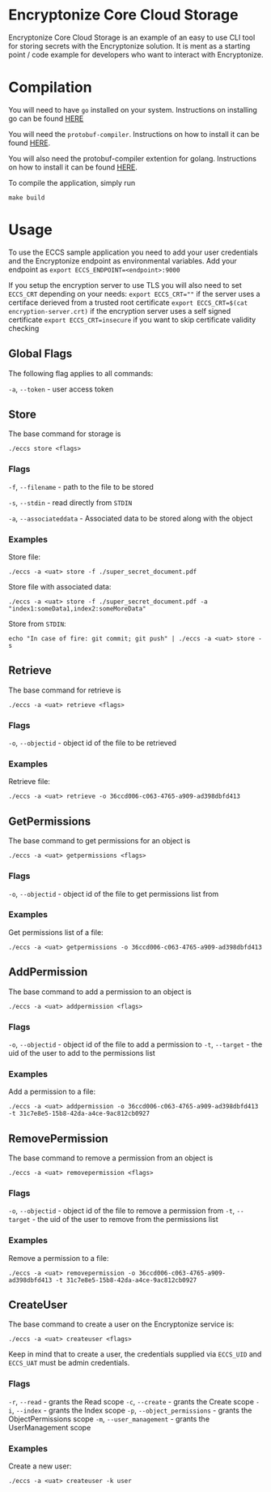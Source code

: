 # Encryptonize Core Cloud Storage

Encryptonize Core Cloud Storage is an example of an easy to use CLI tool for storing secrets with the Encryptonize solution. It is ment as a starting point / code example for developers who want to interact with Encryptonize.

# Compilation
You will need to have `go` installed on your system. Instructions on installing go can be found [HERE](https://golang.org/doc/install)

You will need the `protobuf-compiler`. Instructions on how to install it can be found [HERE](https://grpc.io/docs/protoc-installation/).

You will also need the protobuf-compiler extention for golang. Instructions on how to install it can be found [HERE](https://grpc.io/docs/languages/go/quickstart/#prerequisites).

To compile the application, simply run
```
make build
```

# Usage

To use the ECCS sample application you need to add your user credentials and the Encryptonize endpoint as environmental variables.
Add your endpoint as `export ECCS_ENDPOINT=<endpoint>:9000`

If you setup the encryption server to use TLS you will also need to set `ECCS_CRT` depending on your needs:
`export ECCS_CRT=""` if the server uses a certiface derieved from a trusted root certificate
`export ECCS_CRT=$(cat encryption-server.crt)` if the encryption server uses a self signed certificate
`export ECCS_CRT=insecure` if you want to skip certificate validity checking

## Global Flags

The following flag applies to all commands:

`-a`, `--token` - user access token

## Store
The base command for storage is
```
./eccs store <flags>
```

### Flags

`-f`, `--filename` - path to the file to be stored

`-s`, `--stdin` - read directly from `STDIN`

`-a`, `--associateddata` - Associated data to be stored along with the object

### Examples
Store file:
```
./eccs -a <uat> store -f ./super_secret_document.pdf
```
Store file with associated data:
```
./eccs -a <uat> store -f ./super_secret_document.pdf -a "index1:someData1,index2:someMoreData"
```

Store from `STDIN`:
```
echo "In case of fire: git commit; git push" | ./eccs -a <uat> store -s
```

## Retrieve
The base command for retrieve is
```
./eccs -a <uat> retrieve <flags>
```

### Flags

`-o`, `--objectid` - object id of the file to be retrieved

### Examples
Retrieve file:
```
./eccs -a <uat> retrieve -o 36ccd006-c063-4765-a909-ad398dbfd413
```

## GetPermissions
The base command to get permissions for an object is
```
./eccs -a <uat> getpermissions <flags>
```

### Flags

`-o`, `--objectid` - object id of the file to get permissions list from

### Examples
Get permissions list of a file:
```
./eccs -a <uat> getpermissions -o 36ccd006-c063-4765-a909-ad398dbfd413
```

## AddPermission
The base command to add a permission to an object is
```
./eccs -a <uat> addpermission <flags>
```

### Flags

`-o`, `--objectid` - object id of the file to add a permission to
`-t`, `--target` - the uid of the user to add to the permissions list

### Examples
Add a permission to a file:
```
./eccs -a <uat> addpermission -o 36ccd006-c063-4765-a909-ad398dbfd413 -t 31c7e8e5-15b8-42da-a4ce-9ac812cb0927
```

## RemovePermission
The base command to remove a permission from an object is
```
./eccs -a <uat> removepermission <flags>
```

### Flags

`-o`, `--objectid` - object id of the file to remove a permission from
`-t`, `--target` - the uid of the user to remove from the permissions list

### Examples
Remove a permission to a file:
```
./eccs -a <uat> removepermission -o 36ccd006-c063-4765-a909-ad398dbfd413 -t 31c7e8e5-15b8-42da-a4ce-9ac812cb0927
```

## CreateUser
The base command to create a user on the Encryptonize service is:
```
./eccs -a <uat> createuser <flags>
```
Keep in mind that to create a user, the credentials supplied via `ECCS_UID` and `ECCS_UAT` must be admin credentials.

### Flags

`-r`, `--read` - grants the Read scope
`-c`, `--create` - grants the Create scope
`-i`, `--index` - grants the Index scope
`-p`, `--object_permissions` - grants the ObjectPermissions scope
`-m`, `--user_management` - grants the UserManagement scope

### Examples
Create a new user:
```
./eccs -a <uat> createuser -k user
```
